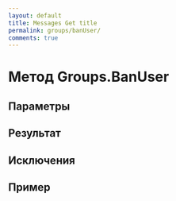 ```yaml
---
layout: default
title: Messages Get title
permalink: groups/banUser/
comments: true
---
```


# Метод Groups.BanUser

## Параметры

## Результат

## Исключения

## Пример
```csharp

```
